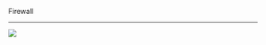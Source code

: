 Firewall
<hr>

<img src="https://encrypted-tbn0.gstatic.com/images?q=tbn:ANd9GcS1c4X5mxQhtFMcpF1J0YgwPvsaJAelA7T8Mg&usqp=CAU">
